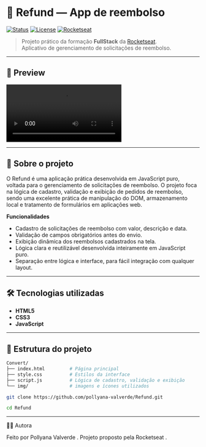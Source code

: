 # 🛒 Refund — App de reembolso

[![Status](https://img.shields.io/badge/status-finalizado-blue)]()
[![License](https://img.shields.io/badge/license-MIT-green)]()
[![Rocketseat](https://img.shields.io/badge/Rocketseat-FullStack-purple)]()

> Projeto prático da formação **FullStack** da [Rocketseat](https://www.rocketseat.com.br/).  
> Aplicativo de gerenciamento de solicitações de reembolso.

---

## 📸 Preview

![preview do projeto](videos/preview.mov)

---

## 📄 Sobre o projeto

O Refund é uma aplicação prática desenvolvida em JavaScript puro, voltada para o gerenciamento de solicitações de reembolso.
O projeto foca na lógica de cadastro, validação e exibição de pedidos de reembolso, sendo uma excelente prática de manipulação do DOM, armazenamento local e tratamento de formulários em aplicações web.

**Funcionalidades**

- Cadastro de solicitações de reembolso com valor, descrição e data.
- Validação de campos obrigatórios antes do envio.
- Exibição dinâmica dos reembolsos cadastrados na tela.
- Lógica clara e reutilizável desenvolvida inteiramente em JavaScript puro.
- Separação entre lógica e interface, para fácil integração com qualquer layout.

---

## 🛠 Tecnologias utilizadas

- **HTML5**  
- **CSS3**  
- **JavaScript**  

---

## 📂 Estrutura do projeto

```bash
Convert/
├── index.html         # Página principal
├── style.css          # Estilos da interface
├── script.js          # Lógica de cadastro, validação e exibição
└── img/               # imagens e ícones utilizados
```

```bash
git clone https://github.com/pollyana-valverde/Refund.git
```
```bash
cd Refund
```
---

👩‍💻 Autora

Feito por Pollyana Valverde
.
Projeto proposto pela Rocketseat
.

